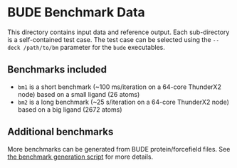 # BUDE Benchmark Data

This directory contains input data and reference output.
Each sub-directory is a self-contained test case.
The test case can be selected using the `--deck /path/to/bm` parameter for the `bude` executables.

## Benchmarks included

* `bm1` is a short benchmark (~100 ms/iteration on a 64-core ThunderX2 node) based on a small ligand (26 atoms)
* `bm2` is a long benchmark (~25 s/iteration on a 64-core ThunderX2 node) based on a big ligand (2672 atoms)

## Additional benchmarks

More benchmarks can be generated from BUDE protein/forcefield files.
See [the benchmark generation script](/makedeck) for more details.
